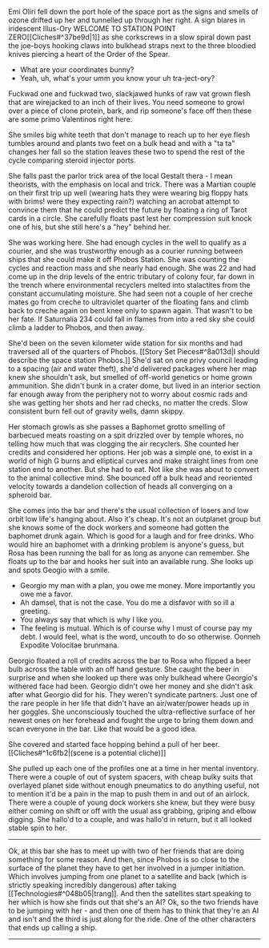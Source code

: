 Emi Oliri fell down the port hole of the space port as the signs and smells of ozone drifted up her and tunnelled up through her right. A sign blares in iridescent Illus-Ory WELCOME TO STATION POINT ZERO[[Cliches#^37be9d|1]]  as she corkscrews in a slow spiral down past the joe-boys hooking claws into bulkhead straps next to the three bloodied knives piercing a heart of the Order of the Spear.

- What are your coordinates bunny?
- Yeah, uh, what's your umm you know your uh tra-ject-ory?

Fuckwad one and fuckwad two, slackjawed hunks of raw vat grown flesh that are wirejacked to an inch of their lives. You need someone to growl over a piece of clone protein, bark, and rip someone's face off then these are some primo Valentinos right here.

She smiles big white teeth that don't manage to reach up to her eye flesh tumbles around and plants two feet on a bulk head and with a "ta ta" changes her fall so the station leaves these two to spend the rest of the cycle comparing steroid injector ports.

She falls past the parlor trick area of the local Gestalt thera - I mean theorists, with the emphasis on local and trick. There was a Martian couple on their first trip up well (wearing hats they were wearing big floppy hats with brims! were they expecting rain?) watching an acrobat attempt to convince them that he could predict the future by floating a ring of Tarot cards in a circle. She carefully floats past lest her compression suit knock one of his, but she still here's a "hey" behind her. 

She was working here. She had enough cycles in the well to qualify as a courier, and she was trustworthy enough as a courier running between ships that she could make it off Phobos Station. She was counting the cycles and reaction mass and she nearly had enough. She was 22 and had come up in the drip levels of the entric tributary of colony four, far down in the trench where environmental recyclers melted into stalactites from the constant accumulating moisture. She had seen not a couple of her creche mates go from creche to ultraviolet quarter of the floating fans and climb back to creche again on bent knee only to spawn again. That wasn't to be her fate. If Saturnalia 234 could fall in flames from into a red sky she could climb a ladder to Phobos, and then away. 

She'd been on the seven kilometer wide station for six months and had traversed all of the quarters of Phobos. [[Story Set Pieces#^8a013d|I should describe the space station Phobos.]] She'd sat on one privy council leading to a spacing (air and water theft), she'd delivered packages where her map knew she shouldn't ask, but smelled of off-world genetics or home grown ammunition. She didn't bunk in a crater dome, but lived in an interior section far enough away from the periphery not to worry about cosmic rads and she was getting her shots and her rad checks, no matter the creds. Slow consistent burn fell out of gravity wells, damn skippy. 

Her stomach growls as she passes a Baphomet grotto smelling of barbecued meats roasting on a spit drizzled over by temple whores, no telling how much that was clogging the air recyclers. She counted her credits and considered her options. Her job was a simple one, to exist in a world of high G burns and elliptical curves and make straight lines from one station end to another. But she had to eat. Not like she was about to convert to the animal collective mind. She bounced off a bulk head and reoriented velocity towards a dandelion collection of heads all converging on a spheroid bar. 

She comes into the bar and there's the usual collection of losers and low orbit low life's hanging about. Also it's cheap. It's not an outplanet group but she knows some of the dock workers and someone had gotten the baphomet drunk again. Which is good for a laugh and for free drinks. Who would hire an baphomet with a drinking problem is anyone's guess, but Rosa has been running the ball for as long as anyone can remember. She floats up to the bar and hooks her suit into an available rung. She looks up and spots Geogio with a smile. 

- Georgio my man with a plan, you owe me money. More importantly you owe me a favor.
- Ah damsel, that is not the case. You do me a disfavor with so ill a greeting. 
- You always say that which is why I like you. 
- The feeling is mutual. Which is of course why I must of course pay my debt. I would feel, what is the word, uncouth to do so otherwise. Oonneh Expodite Volocitae brunmana.  

Georgio floated a roll of credits across the bar to Rosa who flipped a beer bulb across the table with an off hand gesture. She caught the beer in surprise and when she looked up there was only bulkhead where Georgio's withered face had been. Georgio didn't owe her money and she didn't ask after what Georgio did for his. They weren't syndicate partners. Just one of the rare people in her life that didn't have an air/water/power heads up in her goggles. She unconsciously touched the ultra-reflective surface of her newest ones on her forehead and fought the urge to bring them down and scan everyone in the bar. Like that would be a good idea.

She covered and started face hopping behind a pull of her beer. [[Cliches#^1c6fb2|(scene is a potential cliche)]]

She pulled up each one of the profiles one at a time in her mental inventory. There were a couple of out of system spacers, with cheap bulky suits that overlayed planet side without enough pneumatics to do anything useful, not to mention it'd be a pain in the map to push them in and out of an airlock. There were a couple of young dock workers she knew, but they were busy either coming on shift or off with the usual ass grabbing, griping and elbow digging. She hallo'd to a couple, and was hallo'd in return, but it all looked stable spin to her.




---

Ok, at this bar she has to meet up with two of her friends that are doing something for some reason. 
And then, since Phobos is so close to the surface of the planet they have to get her involved in a jumper initiation. Which involves jumping from one planet to a satellite and back (which is strictly speaking incredibly dangerous) after taking [[Technologies#^048b05|trang]]. And then the satellites start speaking to her which is how she finds out that she's an AI? Ok, so the two friends have to be jumping with her - and then one of them has to think that they're an AI and isn't and the third is just along for the ride. One of the other characters that ends up calling a ship.  

---
